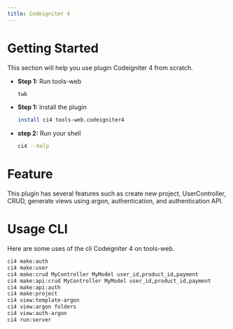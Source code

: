 ```yaml
---
title: Codeigniter 4
---
```

# Getting Started
This section will help you use plugin Codeigniter 4 from scratch.
- **Step 1:** Run tools-web
	```bash
	twb
	```
- **Step 1:** Install the plugin
	```bash
	install ci4 tools-web.codeigniter4
	```
- **step 2:** Run your shell
	```bash
	ci4 --help
	```
# Feature
This plugin has several features such as create new project, UserController, CRUD, generate views using argon, authentication, and authentication API.
# Usage CLI
Here are some uses of the cli Codeigniter 4 on tools-web.
```bash
ci4 make:auth
ci4 make:user
ci4 make:crud MyController MyModel user_id,product_id,payment
ci4 make:api:crud MyController MyModel user_id,product_id,payment
ci4 make:api:auth
ci4 make:project
ci4 view:template-argon
ci4 view:argon folders
ci4 view:auth-argon
ci4 run:server
```